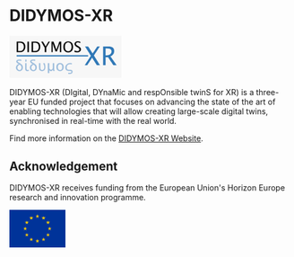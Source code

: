 # DIDYMOS-XR

[<img src="didymosxr_logo.png" width="200">](https://www.didymos-xr.eu)

DIDYMOS-XR (DIgital, DYnaMic and respOnsible twinS for XR) is a three-year EU funded project that focuses on advancing the state of the art of enabling technologies that will allow creating large-scale digital twins, synchronised in real-time with the real world.

Find more information on the [DIDYMOS-XR Website](https://www.didymos-xr.eu).

## Acknowledgement

DIDYMOS-XR receives funding from the European Union's Horizon Europe research and innovation programme. 

<img src="normal-reproduction-low-resolution.jpg" width="100">

